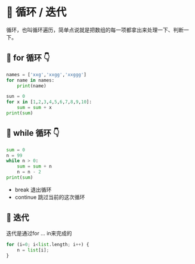 # 🐍 循环 / 迭代

循环，也叫循环遍历，简单点说就是把数组的每一项都拿出来处理一下、判断一下。

## 🐍 for 循环 👇
```py
names = ['xxg','xxgg','xxggg']
for name in names:
    print(name)
```
```py
sun = 0
for x in [1,2,3,4,5,6,7,8,9,10]:
    sum = sum + x
print(sum)
```

## 🐍 while 循环 👇
```py
sum = 0 
n = 99
while n > 0:
    sum = sum + n
    n = n - 2
print(sum)
```
- break 退出循环
- continue 跳过当前的这次循环

## 🐍 迭代
迭代是通过for ... in来完成的
```py
for (i=0; i<list.length; i++) {
    n = list[i];
}
```